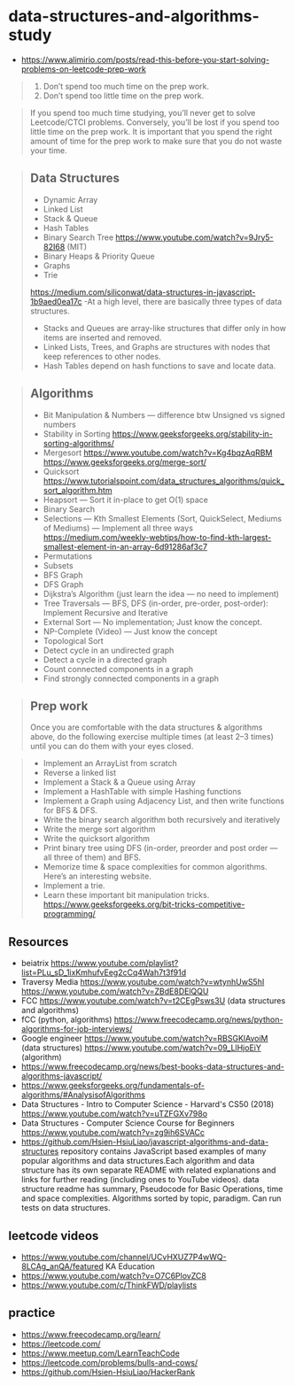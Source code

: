# data-structures-and-algorithms-study

- https://www.alimirio.com/posts/read-this-before-you-start-solving-problems-on-leetcode-prep-work

> 1. Don’t spend too much time on the prep work.
> 2. Don’t spend too little time on the prep work.

> If you spend too much time studying, you’ll never get to solve Leetcode/CTCI problems. Conversely, you’ll be lost if you spend too little time on the prep work. It is important that you spend the right amount of time for the prep work to make sure that you do not waste your time.

> ## Data Structures
> - Dynamic Array
> - Linked List
> - Stack & Queue
> - Hash Tables
> - Binary Search Tree https://www.youtube.com/watch?v=9Jry5-82I68 (MIT)
> - Binary Heaps & Priority Queue
> - Graphs
> - Trie
> 
> https://medium.com/siliconwat/data-structures-in-javascript-1b9aed0ea17c -At a high level, there are basically three types of data structures. 
> - Stacks and Queues are array-like structures that differ only in how items are inserted and removed. 
> - Linked Lists, Trees, and Graphs are structures with nodes that keep references to other nodes. 
> - Hash Tables depend on hash functions to save and locate data.

> ## Algorithms
> - Bit Manipulation & Numbers — difference btw Unsigned vs signed numbers
> - Stability in Sorting https://www.geeksforgeeks.org/stability-in-sorting-algorithms/
> - Mergesort https://www.youtube.com/watch?v=Kg4bqzAqRBM https://www.geeksforgeeks.org/merge-sort/
> - Quicksort https://www.tutorialspoint.com/data_structures_algorithms/quick_sort_algorithm.htm
> - Heapsort — Sort it in-place to get O(1) space
> - Binary Search
> - Selections — Kth Smallest Elements (Sort, QuickSelect, Mediums of Mediums) — Implement all three ways https://medium.com/weekly-webtips/how-to-find-kth-largest-smallest-element-in-an-array-6d91286af3c7
> - Permutations
> - Subsets
> - BFS Graph
> - DFS Graph
> - Dijkstra’s Algorithm (just learn the idea — no need to implement)
> - Tree Traversals — BFS, DFS (in-order, pre-order, post-order): Implement Recursive and Iterative
> - External Sort — No implementation; Just know the concept.
> - NP-Complete (Video) — Just know the concept
> - Topological Sort
> - Detect cycle in an undirected graph
> - Detect a cycle in a directed graph
> - Count connected components in a graph
> - Find strongly connected components in a graph
  
> ## Prep work
> Once you are comfortable with the data structures & algorithms above, do the following exercise multiple times (at least 2–3 times) until you can do them with your eyes closed.

> - Implement an ArrayList from scratch
> - Reverse a linked list
> - Implement a Stack & a Queue using Array
> - Implement a HashTable with simple Hashing functions
> - Implement a Graph using Adjacency List, and then write functions for BFS & DFS.
> - Write the binary search algorithm both recursively and iteratively
> - Write the merge sort algorithm
> - Write the quicksort algorithm
> - Print binary tree using DFS (in-order, preorder and post order — all three of them) and BFS.
> - Memorize time & space complexities for common algorithms. Here’s an interesting website.
> - Implement a trie.
> - Learn these important bit manipulation tricks. https://www.geeksforgeeks.org/bit-tricks-competitive-programming/

## Resources
- beiatrix https://www.youtube.com/playlist?list=PLu_sD_1ixKmhufvEeg2cCq4Wah7t3f91d
- Traversy Media https://www.youtube.com/watch?v=wtynhUwS5hI https://www.youtube.com/watch?v=ZBdE8DElQQU
- FCC https://www.youtube.com/watch?v=t2CEgPsws3U (data structures and algorithms)
- fCC (python, algorithms) https://www.freecodecamp.org/news/python-algorithms-for-job-interviews/
- Google engineer https://www.youtube.com/watch?v=RBSGKlAvoiM (data structures) https://www.youtube.com/watch?v=09_LlHjoEiY (algorithm)
- https://www.freecodecamp.org/news/best-books-data-structures-and-algorithms-javascript/
- https://www.geeksforgeeks.org/fundamentals-of-algorithms/#AnalysisofAlgorithms
- Data Structures - Intro to Computer Science - Harvard's CS50 (2018) https://www.youtube.com/watch?v=uTZFGXv798o
- Data Structures - Computer Science Course for Beginners https://www.youtube.com/watch?v=zg9ih6SVACc
- https://github.com/Hsien-HsiuLiao/javascript-algorithms-and-data-structures repository contains JavaScript based examples of many popular algorithms and data structures.Each algorithm and data structure has its own separate README with related explanations and links for further reading (including ones to YouTube videos). data structure readme has summary, Pseudocode for Basic Operations, time and space complexities. Algorithms sorted by topic, paradigm. Can run tests on data structures.

## leetcode videos
- https://www.youtube.com/channel/UCvHXUZ7P4wWQ-8LCAg_anQA/featured KA Education
- https://www.youtube.com/watch?v=O7C6PlovZC8
- https://www.youtube.com/c/ThinkFWD/playlists

## practice
- https://www.freecodecamp.org/learn/
- https://leetcode.com/
- https://www.meetup.com/LearnTeachCode
- https://leetcode.com/problems/bulls-and-cows/
- https://github.com/Hsien-HsiuLiao/HackerRank
